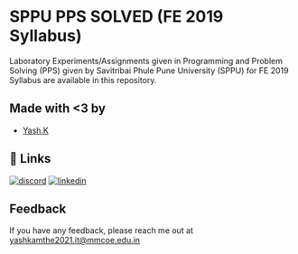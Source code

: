 
# SPPU PPS SOLVED (FE 2019 Syllabus)

Laboratory Experiments/Assignments given in  Programming and Problem Solving (PPS) given by Savitribai Phule Pune University (SPPU) for FE 2019 Syllabus are available in this repository.
## Made with <3 by
- [Yash.K](https://github.com/yxsh7)


## 🔗 Links
[![discord](https://img.shields.io/badge/Discord-7289DA?style=for-the-badge&logo=discord&logoColor=white)](https://discord.com/users/225558468587814922)
[![linkedin](https://img.shields.io/badge/linkedin-0A66C2?style=for-the-badge&logo=linkedin&logoColor=white)](https://www.linkedin.com/in/yash-kamthe-30b046233/)



## Feedback

If you have any feedback, please reach me out at yashkamthe2021.it@mmcoe.edu.in

